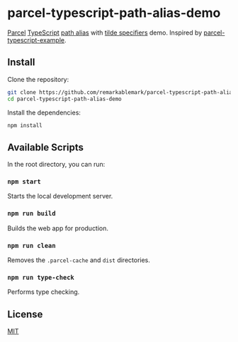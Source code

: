 # parcel-typescript-path-alias-demo

[Parcel](https://parceljs.org/) [TypeScript](https://www.typescriptlang.org/) [path alias](https://parceljs.org/module_resolution.html#typescript-~-resolution) with [tilde specifiers](https://parceljs.org/features/dependency-resolution/#tilde-specifiers) demo. Inspired by [parcel-typescript-example](https://github.com/remarkablemark/parcel-typescript-example).

## Install

Clone the repository:

```sh
git clone https://github.com/remarkablemark/parcel-typescript-path-alias-demo.git
cd parcel-typescript-path-alias-demo
```

Install the dependencies:

```sh
npm install
```

## Available Scripts

In the root directory, you can run:

### `npm start`

Starts the local development server.

### `npm run build`

Builds the web app for production.

### `npm run clean`

Removes the `.parcel-cache` and `dist` directories.

### `npm run type-check`

Performs type checking.

## License

[MIT](LICENSE)
